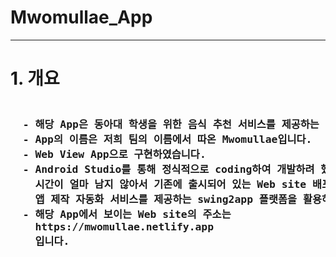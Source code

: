 <h1>Mwomullae_App</h1>  
<hr>
<h1>1. 개요</h1>
<pre>
<h3>  - 해당 App은 동아대 학생을 위한 음식 추천 서비스를 제공하는 앱입니다.
  - App의 이름은 저희 팀의 이름에서 따온 Mwomullae입니다.
  - Web View App으로 구현하였습니다.
  - Android Studio를 통해 정식적으로 coding하여 개발하려 했으나, 프로젝트 평가 종료일까지
    시간이 얼마 남지 않아서 기존에 출시되어 있는 Web site 배포 service를 제공하는 플랫폼인 netlify와
    앱 제작 자동화 서비스를 제공하는 swing2app 플랫폼을 활용하여 App을 제작했습니다.
  - 해당 App에서 보이는 Web site의 주소는
    https://mwomullae.netlify.app
    입니다.
</pre>
